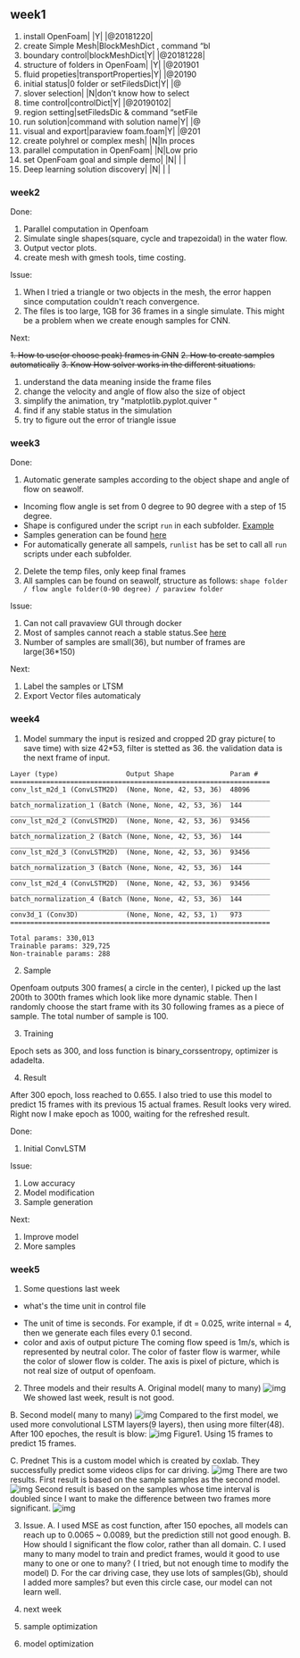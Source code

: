 ## week1
1. install OpenFoam| |Y| |@20181220| 
2. create Simple Mesh|BlockMeshDict , command “bl
3. boundary control|blockMeshDict|Y| |@20181228| 
4. structure of folders in OpenFoam| |Y| |@201901
5. fluid propeties|transportProperties|Y| |@20190
6. initial status|0 folder or setFiledsDict|Y| |@
7. slover selection| |N|don’t know how to select 
8. time control|controlDict|Y| |@20190102| 
9. region setting|setFiledsDic & command “setFile
10. run solution|command with solution name|Y| |@
11. visual and export|paraview foam.foam|Y| |@201
12. create polyhrel or complex mesh| |N|In proces
13. parallel computation in OpenFoam| |N|Low prio
14. set OpenFoam goal and simple demo| |N| | | 
15. Deep learning solution discovery| |N| | | 

### week2
Done:

1. Parallel computation in Openfoam
2. Simulate single shapes(square, cycle and trapezoidal) in the water flow.
3. Output vector plots.
4. create mesh with gmesh tools,  time costing.

Issue:

1. When I tried a triangle or two objects in the mesh, the error happen since computation couldn't reach convergence.
2. The files is too large, 1GB for 36 frames in a single simulate. This might be a problem when we create enough samples for CNN.

Next:

~~1. How to use(or choose peak) frames in CNN~~
~~2. How to create samples automatically~~
~~3. Know How solver works in the different situations.~~

1. understand the data meaning inside the frame files
2. change the velocity and angle  of flow also the size of object
3. simplify the animation, try "matplotlib.pyplot.quiver "
4. find if any stable status in the simulation
5. try to figure out the error of triangle issue

### week3
Done:
1. Automatic generate samples according to the object shape and angle of flow on seawolf.
  * Incoming flow angle is set from 0 degree to 90 degree with a step of 15 degree.
  * Shape is configured under the script `run` in each subfolder. [Example](/Samples/square_(-3%2C-3)_(3%2C-3)_(-3%2C3)_(3%2C3)_circle/run)
  * Samples generation can be found [here](/Samples)
  * For automatically generate all sampels, `runlist` has be set to call all `run` scripts under each subfolder.
2. Delete the temp files, only keep final frames
3. All samples can be found on seawolf, structure as follows:
`shape folder / flow angle folder(0-90 degree) / paraview folder`

Issue:
1. Can not call pravaview GUI through docker
2. Most of samples cannot reach a stable status.See [here](/img/square_3_3_1_45.png)
3. Number of samples are small(36), but number of frames are large(36\*150)

Next:
1. Label the samples or LTSM
2. Export Vector files automaticaly

### week4
1. Model summary
the input is resized and cropped 2D gray picture( to save time) with size 42*53, filter is stetted as  36. 
the validation data is the next frame of input. 
```
Layer (type)                 Output Shape              Param #   
=================================================================
conv_lst_m2d_1 (ConvLSTM2D)  (None, None, 42, 53, 36)  48096     
_________________________________________________________________
batch_normalization_1 (Batch (None, None, 42, 53, 36)  144       
_________________________________________________________________
conv_lst_m2d_2 (ConvLSTM2D)  (None, None, 42, 53, 36)  93456     
_________________________________________________________________
batch_normalization_2 (Batch (None, None, 42, 53, 36)  144       
_________________________________________________________________
conv_lst_m2d_3 (ConvLSTM2D)  (None, None, 42, 53, 36)  93456     
_________________________________________________________________
batch_normalization_3 (Batch (None, None, 42, 53, 36)  144       
_________________________________________________________________
conv_lst_m2d_4 (ConvLSTM2D)  (None, None, 42, 53, 36)  93456     
_________________________________________________________________
batch_normalization_4 (Batch (None, None, 42, 53, 36)  144       
_________________________________________________________________
conv3d_1 (Conv3D)            (None, None, 42, 53, 1)   973       
=================================================================

Total params: 330,013
Trainable params: 329,725
Non-trainable params: 288
```

2. Sample

Openfoam outputs 300 frames( a circle in the center), I picked up the last 200th to 300th frames  which look like more dynamic stable. Then I randomly choose the start frame with its 30 following frames as a piece of sample. The total number of sample is 100. 

3. Training

Epoch sets as 300, and loss function is binary_corssentropy, optimizer is adadelta. 

4. Result

After 300 epoch, loss reached to 0.655. I also tried to use this model to predict 15 frames with its previous 15 actual frames. Result looks very wired. Right now I make epoch as 1000, waiting for the refreshed result.

Done:

1. Initial ConvLSTM

Issue:
1. Low accuracy
2. Model modification
3. Sample generation

Next: 
1. Improve model
2. More samples

### week5
1. Some questions last week
* what's the time unit in control file
- The unit of time is seconds. For example, if dt = 0.025, write internal = 4, then we generate each files every 0.1 second. 
- color and axis of output picture
The coming flow speed is 1m/s, which is represented by neutral color. The color of faster flow is warmer, while the color of slower flow is colder. The axis is pixel of picture, which is not real size of output of openfoam.

2. Three models and their results
A. Original model( many to many)
![img](img/model1.png)
We showed last week, result is not good.

B. Second model( many to many)
![img](img/model2.png)
Compared to the first model, we used more convolutional LSTM layers(9 layers), then using more filter(48). After 100 epoches, the result is blow:
![img](img/model2.gif)
Figure1. Using 15 frames to predict 15 frames.

C. Prednet
This is a custom model which is created by coxlab. They successfully predict some videos clips for car driving. 
![img](img/model3.png)
There are two results. First result is based on the sample samples as the second model.
![img](img/model3-1.gif)
Second result is based on the samples whose time interval is doubled since I want to make the difference between two frames more significant.
![img](img/model3-2.gif)

3. Issue.
A. I used MSE as cost function, after 150 epoches, all models can reach up to 0.0065 ~ 0.0089, but the prediction still not good enough. 
B. How should I significant the flow color, rather than all domain.
C. I used many to many model to train and predict frames, would it good to use many to one or one to many? ( I tried, but not enough time to modify the model)
D. For the car driving case, they use lots of samples(Gb), should I added more samples? but even this circle case, our model can not learn well.

4. next week
1. sample optimization
2. model optimization 
